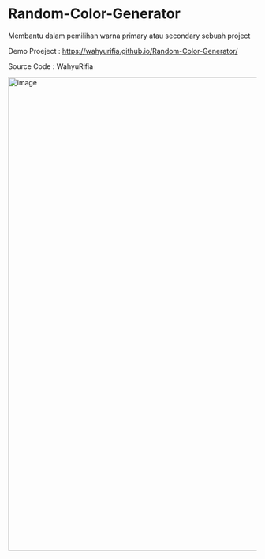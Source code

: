 # Random-Color-Generator
Membantu dalam pemilihan warna primary atau secondary sebuah project

Demo Proeject :
https://wahyurifia.github.io/Random-Color-Generator/

Source Code :
WahyuRifia

<img width="958" alt="image" src="https://github.com/wahyurifia/Random-Color-Generator/assets/128810262/32139859-89a6-476f-88d4-bf96f7927f6c">

